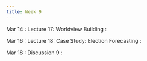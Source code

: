 ```yaml
---
title: Week 9
---
```


Mar 14
: Lecture 17: Worldview Building
    :   

Mar 16
: Lecture 18: Case Study: Election Forecasting
    :   

Mar 18
: Discussion 9
    :   
    